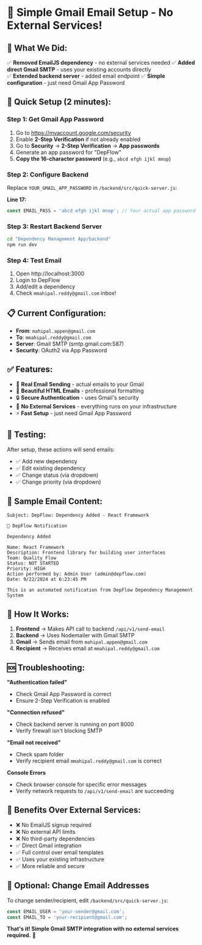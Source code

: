 # 📧 Simple Gmail Email Setup - No External Services!

## 🎯 **What We Did:**
✅ **Removed EmailJS dependency** - no external services needed
✅ **Added direct Gmail SMTP** - uses your existing accounts directly  
✅ **Extended backend server** - added email endpoint
✅ **Simple configuration** - just need Gmail App Password

## 🚀 **Quick Setup (2 minutes):**

### **Step 1: Get Gmail App Password**
1. Go to https://myaccount.google.com/security
2. Enable **2-Step Verification** if not already enabled
3. Go to **Security** → **2-Step Verification** → **App passwords**
4. Generate an app password for "DepFlow"
5. **Copy the 16-character password** (e.g., `abcd efgh ijkl mnop`)

### **Step 2: Configure Backend**
Replace `YOUR_GMAIL_APP_PASSWORD` in `/backend/src/quick-server.js`:

**Line 17:** 
```javascript
const EMAIL_PASS = 'abcd efgh ijkl mnop'; // Your actual app password
```

### **Step 3: Restart Backend Server**
```bash
cd "Dependency Management App/backend"
npm run dev
```

### **Step 4: Test Email**
1. Open http://localhost:3000
2. Login to DepFlow
3. Add/edit a dependency
4. Check `mmahipal.reddy@gmail.com` inbox!

## 📋 **Current Configuration:**
- **From**: `mahipal.appen@gmail.com`
- **To**: `mmahipal.reddy@gmail.com`  
- **Server**: Gmail SMTP (smtp.gmail.com:587)
- **Security**: OAuth2 via App Password

## ✅ **Features:**
- 📨 **Real Email Sending** - actual emails to your Gmail
- 🎨 **Beautiful HTML Emails** - professional formatting
- 🔒 **Secure Authentication** - uses Gmail's security
- 🚫 **No External Services** - everything runs on your infrastructure
- ⚡ **Fast Setup** - just need Gmail App Password

## 🧪 **Testing:**
After setup, these actions will send emails:
- ✅ Add new dependency
- ✅ Edit existing dependency
- ✅ Change status (via dropdown)
- ✅ Change priority (via dropdown)

## 📧 **Sample Email Content:**
```
Subject: DepFlow: Dependency Added - React Framework

🔔 DepFlow Notification

Dependency Added

Name: React Framework
Description: Frontend library for building user interfaces  
Team: Quality Flow
Status: NOT STARTED
Priority: HIGH
Action performed by: Admin User (admin@depflow.com)
Date: 9/22/2024 at 6:23:45 PM

This is an automated notification from DepFlow Dependency Management System
```

## 🔧 **How It Works:**
1. **Frontend** → Makes API call to backend `/api/v1/send-email`
2. **Backend** → Uses Nodemailer with Gmail SMTP
3. **Gmail** → Sends email from `mahipal.appen@gmail.com`
4. **Recipient** → Receives email at `mmahipal.reddy@gmail.com`

## 🆘 **Troubleshooting:**

**"Authentication failed"**
- Check Gmail App Password is correct
- Ensure 2-Step Verification is enabled

**"Connection refused"**  
- Check backend server is running on port 8000
- Verify firewall isn't blocking SMTP

**"Email not received"**
- Check spam folder
- Verify recipient email `mmahipal.reddy@gmail.com` is correct

**Console Errors**
- Check browser console for specific error messages
- Verify network requests to `/api/v1/send-email` are succeeding

## 🎉 **Benefits Over External Services:**
- ❌ No EmailJS signup required
- ❌ No external API limits  
- ❌ No third-party dependencies
- ✅ Direct Gmail integration
- ✅ Full control over email templates
- ✅ Uses your existing infrastructure
- ✅ More reliable and secure

## 📝 **Optional: Change Email Addresses**
To change sender/recipient, edit `/backend/src/quick-server.js`:

```javascript
const EMAIL_USER = 'your-sender@gmail.com';
const EMAIL_TO = 'your-recipient@gmail.com';
```

**That's it! Simple Gmail SMTP integration with no external services required.** 🎯

